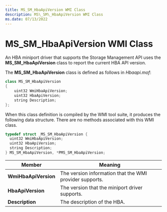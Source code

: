 ```yaml
---
title: MS_SM_HbaApiVersion WMI Class
description: MS\_SM\_HbaApiVersion WMI Class
ms.date: 07/13/2022
---
```


# MS_SM_HbaApiVersion WMI Class

An HBA miniport driver that supports the Storage Management API uses the **MS_SM_HbaApiVersion** class to report the current HBA API version.

The **MS_SM_HbaApiVersion** class is defined as follows in *Hbaapi.mof*:

```cpp
class MS_SM_HbaApiVersion
{
    uint32 WmiHbaApiVersion;  
    uint32 HbaApiVersion;  
    string Description;
};
```

When this class definition is compiled by the WMI tool suite, it produces the following data structure. There are no methods associated with this WMI class.

``` cpp
typedef struct _MS_SM_HbaApiVersion {
  uint32 WmiHbaApiVersion;
  uint32 HbaApiVersion;
  string Description;
} MS_SM_HbaApiVersion, *PMS_SM_HbaApiVersion;
```

| Member | Meaning |
| ------ | ------- |
| **WmiHbaApiVersion** | The version information that the WMI provider supports. |
| **HbaApiVersion**    | The version that the miniport driver supports. |
| **Description**      | The description of the HBA. |
